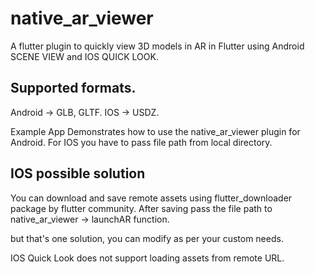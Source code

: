 # native_ar_viewer

A flutter plugin to quickly view 3D models in AR in Flutter using Android SCENE VIEW and IOS QUICK LOOK.

## Supported formats.

Android -> GLB, GLTF.
IOS -> USDZ.

Example App Demonstrates how to use the native_ar_viewer plugin for Android. For IOS you have to pass file path from local directory.

## IOS possible solution

You can download and save remote assets using flutter_downloader package by flutter community.
After saving pass the file path to native_ar_viewer -> launchAR function.

but that's one solution, you can modify as per your custom needs.

IOS Quick Look does not support loading assets from remote URL.

